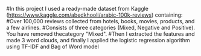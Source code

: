 #In this project I used a ready-made dataset from Kaggle (https://www.kaggle.com/abedkhooli/arabic-100k-reviews) containing:
#Over 100,000 reviews collected from hotels, books, movies, products, and a few airlines. 
#Consists of three categories (Mixed, Negative and Positive). You have removed thecategory "Mixed".
#Then I extracted the features and made 3 word clouds, and finally I applied the logistic regression algorithm using TF-IDF and Bag of Word model
